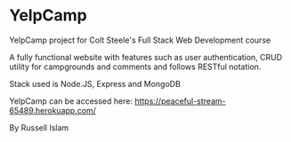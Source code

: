 # YelpCamp
YelpCamp project for Colt Steele's Full Stack Web Development course

A fully functional website with features such as user authentication, CRUD utility for campgrounds and comments and follows RESTful notation.

Stack used is Node.JS, Express and MongoDB

YelpCamp can be accessed here: https://peaceful-stream-65489.herokuapp.com/

By Russell Islam
